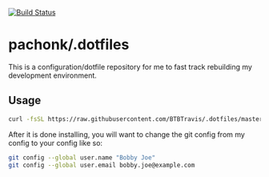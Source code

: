 [![Build Status](https://travis-ci.org/pachonk/.dotfiles.svg?branch=master)](https://travis-ci.org/pachonk/.dotfiles)

# pachonk/.dotfiles

This is a configuration/dotfile repository for me to fast track rebuilding my development environment.

## Usage

```bash
curl -fsSL https://raw.githubusercontent.com/BTBTravis/.dotfiles/master/install-scripts/install.sh | bash
```

After it is done installing, you will want to change the git config from my config to your config like so:

```bash
git config --global user.name "Bobby Joe"
git config --global user.email bobby.joe@example.com
```
